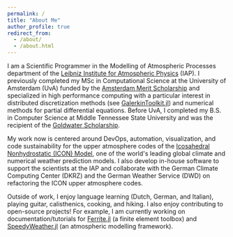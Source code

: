 ```yaml
---
permalink: /
title: "About Me"
author_profile: true
redirect_from: 
  - /about/
  - /about.html
---
```


I am a Scientific Programmer in the Modelling of Atmospheric Processes 
department of the [Leibniz Institute for Atmospheric Physics](https://www.iap-kborn.de/en/research/modelling-of-atmospheric-processes/) (IAP). 
I previously completed my MSc in Computational Science at the University of 
Amsterdam (UvA) funded by the 
[Amsterdam Merit Scholarship](https://www.uva.nl/en/education/fees-and-funding/masters-scholarships-and-loans/faculty-scholarships-science/science.html) 
and specialized in high performance computing with a particular interest in 
distributed discretization methods (see [GalerkinToolkit.jl](https://github.com/GalerkinToolkit/GalerkinToolkit.jl)) 
and numerical methods for partial differential equations. Before UvA, I completed 
my B.S. in Computer Science at Middle Tennessee State University and was the 
recipient of the [Goldwater Scholarship](https://goldwaterscholarship.gov/2020-goldwater-scholars-by-institution-state/).

My work now is centered around DevOps, automation, visualization, and code 
sustainability for the upper atmosphere codes of the 
[Icosahedral Nonhydrostatic (ICON) Model](https://www.dwd.de/EN/research/weatherforecasting/num_modelling/01_num_weather_prediction_modells/icon_description.html), one
of the world's leading global climate and numerical weather prediction models.
I also develop in-house software to support the scientists at the IAP
and collaborate with the German Climate Computing Center (DKRZ) and the 
German Weather Service (DWD) on refactoring the ICON upper atmosphere codes. 

Outside of work, I enjoy language learning (Dutch, German, and Italian), 
playing guitar, calisthenics, cooking, and hiking. I also enjoy contributing to 
open-source projects! For example, I am currently working on documentation/tutorials
for [Ferrite.jl](https://github.com/Ferrite-FEM/Ferrite.jl) 
(a finite element toolbox) and [SpeedyWeather.jl](https://github.com/SpeedyWeather/SpeedyWeather.jl) (an atmospheric modelling framework). 
